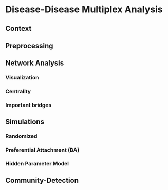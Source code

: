 # Disease-Disease Multiplex Analysis

## Context

## Preprocessing

## Network Analysis

### Visualization 

### Centrality

### Important bridges 

## Simulations

### Randomized

### Preferential Attachment (BA)

### Hidden Parameter Model

## Community-Detection 
